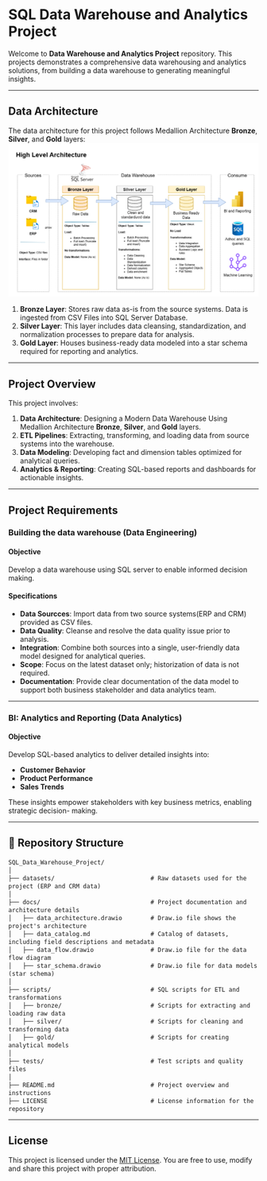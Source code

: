 # SQL Data Warehouse and Analytics Project
Welcome to **Data Warehouse and Analytics Project** repository.
This projects demonstrates a comprehensive data warehousing and analytics solutions, from building a data warehouse to generating meaningful insights.

---
## Data Architecture

The data architecture for this project follows Medallion Architecture **Bronze**, **Silver**, and **Gold** layers:
![Data Architecture](docs/data_architecture.png)

1. **Bronze Layer**: Stores raw data as-is from the source systems. Data is ingested from CSV Files into SQL Server Database.
2. **Silver Layer**: This layer includes data cleansing, standardization, and normalization processes to prepare data for analysis.
3. **Gold Layer**: Houses business-ready data modeled into a star schema required for reporting and analytics.

---
## Project Overview

This project involves:

1. **Data Architecture**: Designing a Modern Data Warehouse Using Medallion Architecture **Bronze**, **Silver**, and **Gold** layers.
2. **ETL Pipelines**: Extracting, transforming, and loading data from source systems into the warehouse.
3. **Data Modeling**: Developing fact and dimension tables optimized for analytical queries.
4. **Analytics & Reporting**: Creating SQL-based reports and dashboards for actionable insights.

---
## Project Requirements
### Building the data warehouse (Data Engineering)
#### Objective
Develop a data warehouse using SQL server to enable informed decision making.

#### Specifications
- **Data Sourcces**: Import data from two source systems(ERP and CRM) provided as CSV files.
- **Data Quality**: Cleanse and resolve the data quality issue prior to analysis.
- **Integration**: Combine both sources into a single, user-friendly data model designed for analytical queries.
- **Scope**: Focus on the latest dataset only; historization of data is not required. 
- **Documentation**: Provide clear documentation of the data model to support both business stakeholder and data analytics team.

---

### BI: Analytics and Reporting (Data Analytics)

#### Objective
Develop SQL-based analytics to deliver detailed insights into:
- **Customer Behavior**
- **Product Performance**
- **Sales Trends**

These insights empower stakeholders with key business metrics, enabling strategic decision- making.

---

## 📂 Repository Structure
```
SQL_Data_Warehouse_Project/
│
├── datasets/                           # Raw datasets used for the project (ERP and CRM data)
│
├── docs/                               # Project documentation and architecture details
│   ├── data_architecture.drawio        # Draw.io file shows the project's architecture
│   ├── data_catalog.md                 # Catalog of datasets, including field descriptions and metadata
│   ├── data_flow.drawio                # Draw.io file for the data flow diagram
│   ├── star_schema.drawio              # Draw.io file for data models (star schema)
│
├── scripts/                            # SQL scripts for ETL and transformations
│   ├── bronze/                         # Scripts for extracting and loading raw data
│   ├── silver/                         # Scripts for cleaning and transforming data
│   ├── gold/                           # Scripts for creating analytical models
│
├── tests/                              # Test scripts and quality files
│
├── README.md                           # Project overview and instructions
├── LICENSE                             # License information for the repository

```
---

## License

This project is licensed under the [MIT License](LICENSE). You are free to use, modify and share this project with proper attribution.

